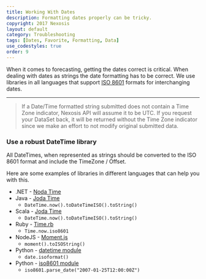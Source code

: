 ```yaml
---
title: Working With Dates
description: Formatting dates properly can be tricky.
copyright: 2017 Nexosis 
layout: default
category: Troubleshooting
tags: [Dates, Favorite, Formatting, Data]
use_codestyles: true
order: 9
---
```


When it comes to forecasting, getting the dates correct is critical. When dealing with dates as strings the date formatting has to be correct. We use libraries in all languages that support [ISO 8601](https://en.wikipedia.org/wiki/ISO_8601) formats for interchanging dates.

-----
> If a Date/Time formatted string submitted does not contain a Time Zone indicator, Nexosis API will assume it to be UTC. If you request your DataSet back, it will be returned without the Time Zone indicator since we make an effort to not modify original submitted data.

### Use a robust DateTime library

All DateTimes, when represented as strings should be converted to the ISO 8601 format and include the TimeZone / Offset.

Here are some examples of libraries in different languages that can help you with this.

* .NET - [Noda Time](http://nodatime.org/)
* Java - [Joda Time](http://www.joda.org/joda-time/)
    * <code>DateTime.now().toDateTimeISO().toString()</code>
* Scala - [Joda Time](http://www.joda.org/joda-time/)
    * <code>DateTime.now().toDateTimeISO().toString()</code>
* Ruby - [Time.rb](https://ruby-doc.org/stdlib-2.1.1/libdoc/time/rdoc/Time.html)
    * <code>Time.now.iso8601</code>
* NodeJS - [Moment.js](https://momentjs.com/)
    * <code>moment().toISOString()</code>
* Python - [datetime module](https://docs.python.org/2/library/datetime.html) 
    * <code>date.isoformat()</code>
* Python - [iso8601 module](https://pypi.python.org/pypi/iso8601)
    * <code>iso8601.parse_date("2007-01-25T12:00:00Z")</code>
